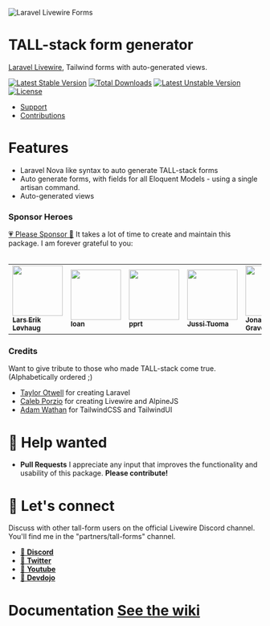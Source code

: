 ![Laravel Livewire Forms](https://i.imgur.com/YB0gEJ8.gif)

# TALL-stack form generator

[Laravel Livewire](https://laravel-livewire.com), Tailwind forms with auto-generated views.

[![Latest Stable Version](https://poser.pugx.org/tanthammar/tall-forms/v)](//packagist.org/packages/tanthammar/tall-forms) 
[![Total Downloads](https://poser.pugx.org/tanthammar/tall-forms/downloads)](//packagist.org/packages/tanthammar/tall-forms) 
[![Latest Unstable Version](https://poser.pugx.org/tanthammar/tall-forms/v/unstable)](//packagist.org/packages/tanthammar/tall-forms) 
[![License](https://poser.pugx.org/tanthammar/tall-forms/license)](//packagist.org/packages/tanthammar/tall-forms)

- [Support](https://github.com/tanthammar/tall-forms/issues)
- [Contributions](https://github.com/tanthammar/tall-forms/pulls)

# Features
* Laravel Nova like syntax to auto generate TALL-stack forms
* Auto generate forms, with fields for all Eloquent Models - using a single artisan command.
* Auto-generated views

### Sponsor Heroes
[💗 Please Sponsor 🔗](https://github.com/sponsors/tanthammar) It takes a lot of time to create and maintain this package. I am forever grateful to you:
<br><br>
<table>
<tbody>
<tr>
<td><a href="https://github.com/lalov"><img src="https://avatars3.githubusercontent.com/u/3465648?s=460&u=60998db0098beca7b3ceef52ac5055f72eebe69e&v=4" width="100px;" alt=""/><br /><sub><b>Lars Erik Løvhaug</b></sub></a></td>
<td><a href="https://github.com/ioanschmitt"><img src="https://avatars3.githubusercontent.com/u/69044609?s=460&v=4" width="100px;" alt=""/><br /><sub><b>Ioan</b></sub></a></td>
<td><a href="https://github.com/pprt"><img src="https://avatars0.githubusercontent.com/u/24870391?s=400&v=4" width="100px;" alt=""/><br /><sub><b>
pprt</b></sub></a></td>
<td><a href="https://github.com/JuTu83"><img src="https://avatars2.githubusercontent.com/u/1850265?s=460&v=4" width="100px;" alt=""/><br /><sub><b>
Jussi Tuoma</b></sub></a></td>
<td><a href="https://github.com/jongravois"><img src="https://avatars1.githubusercontent.com/u/6824241?s=460&v=4" width="100px;" alt=""/><br /><sub><b>
Jonathan Gravois</b></sub></a></td>
<td><a href="https://github.com/mertasan"><img src="https://avatars1.githubusercontent.com/u/13007665?s=460&u=e1ce645efdeeecf8d1ee52f53d3eecda1b851bb6&v=4" width="100px;" alt=""/><br /><sub><b>
Mert Aşan</b></sub></a></td>
<td><a href="https://github.com/bubblegumtom"><img src="https://avatars2.githubusercontent.com/u/10128562?s=460&v=4" width="100px;" alt=""/><br /><sub><b>
Francesco Tomasi</b></sub></a></td>
</tr>
</tbody>
</table>


### Credits
Want to give tribute to those who made TALL-stack come true. (Alphabetically ordered ;)
- [Taylor Otwell](https://github.com/sponsors/taylorotwell) for creating Laravel
- [Caleb Porzio](https://github.com/sponsors/calebporzio) for creating Livewire and AlpineJS
- [Adam Wathan](https://tailwindui.com/) for TailwindCSS and TailwindUI



# 🙋 Help wanted
- **Pull Requests** I appreciate any input that improves the functionality and usability of this package. **Please contribute!**

# 💬 Let's connect
Discuss with other tall-form users on the official Livewire Discord channel. 
You'll find me in the "partners/tall-forms" channel. 

* [🔗 **Discord**](https://discord.gg/livewire)
* [🔗 **Twitter**](https://twitter.com/TinaHammar)
* [🔗 **Youtube**](https://www.youtube.com/channel/UCRPTsZ2OduwzGq3EdiynY2Q)
* [🔗 **Devdojo**](https://devdojo.com/tinahammar)

# Documentation [See the wiki](https://github.com/tanthammar/tall-forms/wiki)
